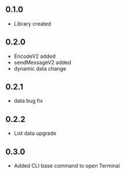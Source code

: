 ## 0.1.0
- Library created
## 0.2.0
- EncodeV2 added
- sendMessageV2 added
- dynamic data change
## 0.2.1
- data bug fix
## 0.2.2
- List<int> data upgrade
## 0.3.0
- Added CLI base command to open Terminal